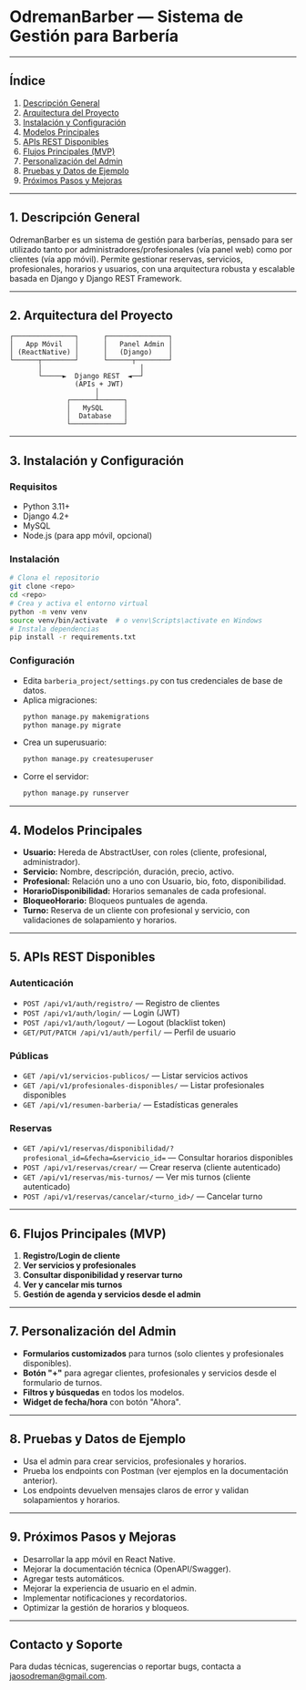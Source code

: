 # OdremanBarber — Sistema de Gestión para Barbería

---

## Índice
1. [Descripción General](#descripcion-general)
2. [Arquitectura del Proyecto](#arquitectura-del-proyecto)
3. [Instalación y Configuración](#instalacion-y-configuracion)
4. [Modelos Principales](#modelos-principales)
5. [APIs REST Disponibles](#apis-rest-disponibles)
6. [Flujos Principales (MVP)](#flujos-principales-mvp)
7. [Personalización del Admin](#personalizacion-del-admin)
8. [Pruebas y Datos de Ejemplo](#pruebas-y-datos-de-ejemplo)
9. [Próximos Pasos y Mejoras](#proximos-pasos-y-mejoras)

---

## 1. <a name="descripcion-general"></a>Descripción General
OdremanBarber es un sistema de gestión para barberías, pensado para ser utilizado tanto por administradores/profesionales (vía panel web) como por clientes (vía app móvil). Permite gestionar reservas, servicios, profesionales, horarios y usuarios, con una arquitectura robusta y escalable basada en Django y Django REST Framework.

---

## 2. <a name="arquitectura-del-proyecto"></a>Arquitectura del Proyecto

```
┌───────────────┐      ┌───────────────┐
│   App Móvil   │      │   Panel Admin │
│ (ReactNative) │      │   (Django)    │
└──────┬────────┘      └──────┬────────┘
       │                        │
       └─────►  Django REST  ◄──┘
                (APIs + JWT)
                     │
              ┌──────┴──────┐
              │   MySQL     │
              │  Database   │
              └─────────────┘
```

---

## 3. <a name="instalacion-y-configuracion"></a>Instalación y Configuración

### **Requisitos**
- Python 3.11+
- Django 4.2+
- MySQL
- Node.js (para app móvil, opcional)

### **Instalación**
```bash
# Clona el repositorio
git clone <repo>
cd <repo>
# Crea y activa el entorno virtual
python -m venv venv
source venv/bin/activate  # o venv\Scripts\activate en Windows
# Instala dependencias
pip install -r requirements.txt
```

### **Configuración**
- Edita `barberia_project/settings.py` con tus credenciales de base de datos.
- Aplica migraciones:
  ```bash
  python manage.py makemigrations
  python manage.py migrate
  ```
- Crea un superusuario:
  ```bash
  python manage.py createsuperuser
  ```
- Corre el servidor:
  ```bash
  python manage.py runserver
  ```

---

## 4. <a name="modelos-principales"></a>Modelos Principales

- **Usuario:** Hereda de AbstractUser, con roles (cliente, profesional, administrador).
- **Servicio:** Nombre, descripción, duración, precio, activo.
- **Profesional:** Relación uno a uno con Usuario, bio, foto, disponibilidad.
- **HorarioDisponibilidad:** Horarios semanales de cada profesional.
- **BloqueoHorario:** Bloqueos puntuales de agenda.
- **Turno:** Reserva de un cliente con profesional y servicio, con validaciones de solapamiento y horarios.

---

## 5. <a name="apis-rest-disponibles"></a>APIs REST Disponibles

### **Autenticación**
- `POST /api/v1/auth/registro/` — Registro de clientes
- `POST /api/v1/auth/login/` — Login (JWT)
- `POST /api/v1/auth/logout/` — Logout (blacklist token)
- `GET/PUT/PATCH /api/v1/auth/perfil/` — Perfil de usuario

### **Públicas**
- `GET /api/v1/servicios-publicos/` — Listar servicios activos
- `GET /api/v1/profesionales-disponibles/` — Listar profesionales disponibles
- `GET /api/v1/resumen-barberia/` — Estadísticas generales

### **Reservas**
- `GET /api/v1/reservas/disponibilidad/?profesional_id=&fecha=&servicio_id=` — Consultar horarios disponibles
- `POST /api/v1/reservas/crear/` — Crear reserva (cliente autenticado)
- `GET /api/v1/reservas/mis-turnos/` — Ver mis turnos (cliente autenticado)
- `POST /api/v1/reservas/cancelar/<turno_id>/` — Cancelar turno

---

## 6. <a name="flujos-principales-mvp"></a>Flujos Principales (MVP)

1. **Registro/Login de cliente**
2. **Ver servicios y profesionales**
3. **Consultar disponibilidad y reservar turno**
4. **Ver y cancelar mis turnos**
5. **Gestión de agenda y servicios desde el admin**

---

## 7. <a name="personalizacion-del-admin"></a>Personalización del Admin

- **Formularios customizados** para turnos (solo clientes y profesionales disponibles).
- **Botón "+"** para agregar clientes, profesionales y servicios desde el formulario de turnos.
- **Filtros y búsquedas** en todos los modelos.
- **Widget de fecha/hora** con botón "Ahora".

---

## 8. <a name="pruebas-y-datos-de-ejemplo"></a>Pruebas y Datos de Ejemplo

- Usa el admin para crear servicios, profesionales y horarios.
- Prueba los endpoints con Postman (ver ejemplos en la documentación anterior).
- Los endpoints devuelven mensajes claros de error y validan solapamientos y horarios.

---

## 9. <a name="proximos-pasos-y-mejoras"></a>Próximos Pasos y Mejoras

- Desarrollar la app móvil en React Native.
- Mejorar la documentación técnica (OpenAPI/Swagger).
- Agregar tests automáticos.
- Mejorar la experiencia de usuario en el admin.
- Implementar notificaciones y recordatorios.
- Optimizar la gestión de horarios y bloqueos.

---

## **Contacto y Soporte**

Para dudas técnicas, sugerencias o reportar bugs, contacta a jaosodreman@gmail.com. 